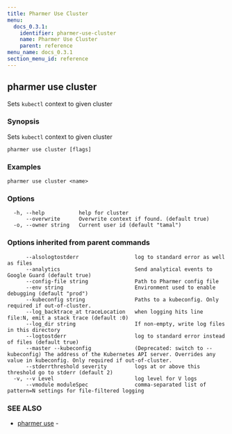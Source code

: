 ```yaml
---
title: Pharmer Use Cluster
menu:
  docs_0.3.1:
    identifier: pharmer-use-cluster
    name: Pharmer Use Cluster
    parent: reference
menu_name: docs_0.3.1
section_menu_id: reference
---
```

## pharmer use cluster

Sets `kubectl` context to given cluster

### Synopsis

Sets `kubectl` context to given cluster

```
pharmer use cluster [flags]
```

### Examples

```
pharmer use cluster <name>
```

### Options

```
  -h, --help           help for cluster
      --overwrite      Overwrite context if found. (default true)
  -o, --owner string   Current user id (default "tamal")
```

### Options inherited from parent commands

```
      --alsologtostderr                  log to standard error as well as files
      --analytics                        Send analytical events to Google Guard (default true)
      --config-file string               Path to Pharmer config file
      --env string                       Environment used to enable debugging (default "prod")
      --kubeconfig string                Paths to a kubeconfig. Only required if out-of-cluster.
      --log_backtrace_at traceLocation   when logging hits line file:N, emit a stack trace (default :0)
      --log_dir string                   If non-empty, write log files in this directory
      --logtostderr                      log to standard error instead of files (default true)
      --master --kubeconfig              (Deprecated: switch to --kubeconfig) The address of the Kubernetes API server. Overrides any value in kubeconfig. Only required if out-of-cluster.
      --stderrthreshold severity         logs at or above this threshold go to stderr (default 2)
  -v, --v Level                          log level for V logs
      --vmodule moduleSpec               comma-separated list of pattern=N settings for file-filtered logging
```

### SEE ALSO

* [pharmer use](/docs/reference/pharmer_use.md)	 - 

